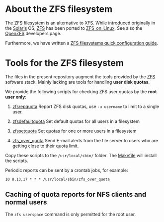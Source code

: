 About the ZFS filesystem
=============================

The [ZFS][1] filesystem is an alternative to [XFS][5].
While introduced originally in the [Solaris][4] OS,
[ZFS][1] has been ported to [ZFS_on_Linux][2].
See also the [OpenZFS][3] developers page.

Furthermore, we have written a [ZFS filesystems quick configuration guide][6].

[1]: https://en.wikipedia.org/wiki/ZFS
[2]: https://zfsonlinux.org/
[3]: https://openzfs.org/wiki/Main_Page
[4]: https://en.wikipedia.org/wiki/Oracle_Solaris
[5]: https://en.wikipedia.org/wiki/XFS
[6]: https://wiki.fysik.dtu.dk/ITwiki/ZFS_filesystems/

Tools for the ZFS filesystem
=============================

The files in the present repository augment the tools provided by the
[ZFS][1] software stack.
Mainly lacking are tools for handling **user disk quotas**.

We provide the following scripts for checking ZFS user quotas by the **root user only**:

1. [zfsrepquota](zfsrepquota) Report ZFS disk quotas,
   use ``-u username`` to limit to a single user.

2. [zfsdefaultquota](zfsdefaultquota) Set default quotas for all users in a filesystem

3. [zfssetquota](zfssetquota) Set quotas for one or more users in a filesystem

4. [zfs_over_quota](zfs_over_quota) Send E-mail alerts from the file server to users who are getting close to their quota limit.

Copy these scripts to the ``/usr/local/sbin/`` folder.
The [Makefile](Makefile) will install the scripts.

Periodic reports can be sent by a crontab jobs, for example:

```
10 8,13,17 * * * /usr/local/sbin/zfs_over_quota
```

Caching of quota reports for NFS clients and normal users
----------------------------------------------------------

The ``zfs userspace`` command is only permitted for the root user.
